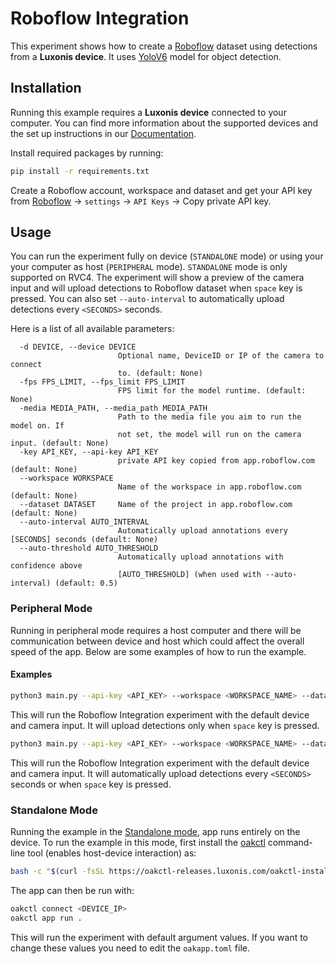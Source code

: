# Roboflow Integration

This experiment shows how to create a [Roboflow](https://roboflow.com) dataset using detections from a **Luxonis device**. It uses [YoloV6](https://hub.luxonis.com/ai/models/face58c4-45ab-42a0-bafc-19f9fee8a034) model for object detection.

## Installation

Running this example requires a **Luxonis device** connected to your computer. You can find more information about the supported devices and the set up instructions in our [Documentation](https://rvc4.docs.luxonis.com/hardware).

Install required packages by running:

```bash
pip install -r requirements.txt
```

Create a Roboflow account, workspace and dataset and get your API key from [Roboflow](https://app.roboflow.com/) -> `settings` -> `API Keys` -> Copy private API key.

## Usage

You can run the experiment fully on device (`STANDALONE` mode) or using your your computer as host (`PERIPHERAL` mode). `STANDALONE` mode is only supported on RVC4. The experiment will show a preview of the camera input and will upload detections to Roboflow dataset when `space` key is pressed. You can also set `--auto-interval` to automatically upload detections every `<SECONDS>` seconds.

Here is a list of all available parameters:

```
  -d DEVICE, --device DEVICE
                        Optional name, DeviceID or IP of the camera to connect
                        to. (default: None)
  -fps FPS_LIMIT, --fps_limit FPS_LIMIT
                        FPS limit for the model runtime. (default: None)
  -media MEDIA_PATH, --media_path MEDIA_PATH
                        Path to the media file you aim to run the model on. If
                        not set, the model will run on the camera input. (default: None)
  -key API_KEY, --api-key API_KEY
                        private API key copied from app.roboflow.com (default: None)
  --workspace WORKSPACE
                        Name of the workspace in app.roboflow.com (default: None)
  --dataset DATASET     Name of the project in app.roboflow.com (default: None)
  --auto-interval AUTO_INTERVAL
                        Automatically upload annotations every [SECONDS] seconds (default: None)
  --auto-threshold AUTO_THRESHOLD
                        Automatically upload annotations with confidence above
                        [AUTO_THRESHOLD] (when used with --auto-interval) (default: 0.5)
```

### Peripheral Mode

Running in peripheral mode requires a host computer and there will be communication between device and host which could affect the overall speed of the app. Below are some examples of how to run the example.

#### Examples

```bash
python3 main.py --api-key <API_KEY> --workspace <WORKSPACE_NAME> --dataset <DATASET_NAME>
```

This will run the Roboflow Integration experiment with the default device and camera input. It will upload detections only when `space` key is pressed.

```bash
python3 main.py --api-key <API_KEY> --workspace <WORKSPACE_NAME> --dataset <DATASET_NAME> --auto-interval <SECONDS>
```

This will run the Roboflow Integration experiment with the default device and camera input. It will automatically upload detections every `<SECONDS>` seconds or when `space` key is pressed.

### Standalone Mode

Running the example in the [Standalone mode](https://rvc4.docs.luxonis.com/software/depthai/standalone/), app runs entirely on the device.
To run the example in this mode, first install the [oakctl](https://rvc4.docs.luxonis.com/software/tools/oakctl/) command-line tool (enables host-device interaction) as:

```bash
bash -c "$(curl -fsSL https://oakctl-releases.luxonis.com/oakctl-installer.sh)"
```

The app can then be run with:

```bash
oakctl connect <DEVICE_IP>
oakctl app run .
```

This will run the experiment with default argument values. If you want to change these values you need to edit the `oakapp.toml` file.
